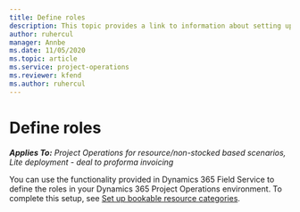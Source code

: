 ```yaml
---
title: Define roles
description: This topic provides a link to information about setting up bookable resource categories.
author: ruhercul
manager: Annbe
ms.date: 11/05/2020
ms.topic: article
ms.service: project-operations
ms.reviewer: kfend 
ms.author: ruhercul
---
```


# Define roles

_**Applies To:** Project Operations for resource/non-stocked based scenarios, Lite deployment - deal to proforma invoicing_

You can use the functionality provided in Dynamics 365 Field Service to define the roles in your Dynamics 365 Project Operations environment. To complete this setup, see [Set up bookable resource categories](https://docs.microsoft.com/dynamics365/field-service/set-up-bookable-resource-categories).
